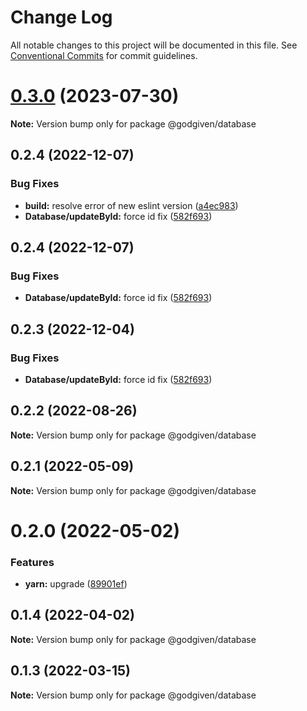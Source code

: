 # Change Log

All notable changes to this project will be documented in this file.
See [Conventional Commits](https://conventionalcommits.org) for commit guidelines.

# [0.3.0](https://github.com/godgiven-project/typeServerLib/compare/v0.2.4...v0.3.0) (2023-07-30)

**Note:** Version bump only for package @godgiven/database

## 0.2.4 (2022-12-07)

### Bug Fixes

* **build:** resolve error of new eslint version ([a4ec983](https://github.com/godgiven-project/typeServerLib/commit/a4ec983a2720c6caca5777f1a26ddb2a38771d6f))
* **Database/updateById:** force id fix ([582f693](https://github.com/godgiven-project/typeServerLib/commit/582f693a6a12a3fc1adda2120cd141a59858178a))

## 0.2.4 (2022-12-07)

### Bug Fixes

* **Database/updateById:** force id fix ([582f693](https://github.com/godgiven-project/typeServerLib/commit/582f693a6a12a3fc1adda2120cd141a59858178a))

## 0.2.3 (2022-12-04)

### Bug Fixes

* **Database/updateById:** force id fix ([582f693](https://github.com/godgiven-project/typeServerLib/commit/582f693a6a12a3fc1adda2120cd141a59858178a))

## 0.2.2 (2022-08-26)

**Note:** Version bump only for package @godgiven/database

## 0.2.1 (2022-05-09)

**Note:** Version bump only for package @godgiven/database

# 0.2.0 (2022-05-02)

### Features

* **yarn:** upgrade ([89901ef](https://github.com/godgiven-project/typeServerLib/commit/89901efe18fb73d05f28224c9bf54e428eab0625))

## 0.1.4 (2022-04-02)

**Note:** Version bump only for package @godgiven/database

## 0.1.3 (2022-03-15)

**Note:** Version bump only for package @godgiven/database
